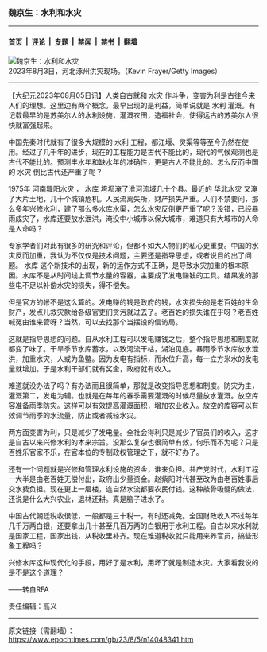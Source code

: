 ### 魏京生：水利和水灾

---

#### [首页](../../../..?n14048341) &nbsp;|&nbsp; [评论](../../../../../epoch-comment?n14048341) &nbsp;|&nbsp; [专题](../../../../../epoch-special?n14048341) &nbsp;|&nbsp; [禁闻](../../../../../epoch-news?n14048341) &nbsp;|&nbsp; [禁书](../../../../../books?n14048341) &nbsp;|&nbsp; [翻墙](https://github.com/gfw-breaker/nogfw/blob/master/README.md?n14048341)


<div><img alt="魏京生：水利和水灾" class="attachment-djy_600_400 size-djy_600_400 wp-post-image" src="https://i.epochtimes.com/assets/uploads/2023/08/id14047980-GettyImages-1590005590-600x400.jpg"/>
<div class="caption">
 2023年8月3日，河北涿州洪灾现场。（Kevin Frayer/Getty Images）
</div></div><hr/><div class="post_content" id="artbody" itemprop="articleBody">
 <!-- article content begin -->
 <p>
  【大纪元2023年08月05日讯】人类自古就和
  <ok href="https://www.epochtimes.com/gb/tag/%E6%B0%B4%E7%81%BE.html">
   水灾
  </ok>
  作斗争，变害为利是古往今来人们的理想。这里边有两个概念，最早出现的是利益，简单说就是
  <ok href="https://www.epochtimes.com/gb/tag/%E6%B0%B4%E5%88%A9.html">
   水利
  </ok>
  灌溉。有记载最早的是苏美尔人的水利设施，灌溉农田，造福社会，使得远古的苏美尔人很快就富强起来。
 </p>
 <p>
  中国先秦时代就有了很多大规模的
  <ok href="https://www.epochtimes.com/gb/tag/%E6%B0%B4%E5%88%A9.html">
   水利
  </ok>
  工程，都江堰、灵渠等等至今仍然在使用。经过了几千年的进步，现在的工程能力是古代不能比的，现代的气候观测也是古代不能比的。预测丰水年和缺水年的准确性，更是古人不能比的。怎么反而中国的
  <ok href="https://www.epochtimes.com/gb/tag/%E6%B0%B4%E7%81%BE.html">
   水灾
  </ok>
  倒比古代还严重了呢？
 </p>
 <p>
  1975年
  <ok href="https://www.epochtimes.com/gb/tag/%E6%B2%B3%E5%8D%97%E8%88%9E%E9%98%B3%E6%B0%B4%E7%81%BE.html">
   河南舞阳水灾
  </ok>
  ，
  <ok href="https://www.epochtimes.com/gb/tag/%E6%B0%B4%E5%BA%93.html">
   水库
  </ok>
  垮坝淹了淮河流域几十个县。最近的
  <ok href="https://www.epochtimes.com/gb/tag/%E5%8D%8E%E5%8C%97%E6%B0%B4%E7%81%BE.html">
   华北水灾
  </ok>
  又淹了大片土地，几十个城镇危机。人民流离失所，财产损失严重。人们不禁要问，那么多年兴修水利，建了那么多水库水渠，怎么水灾反倒更严重了呢？没错，已经暴雨成灾了，水库还要放水泄洪，淹没中小城市以保大城市，难道只有大城市的人命是人命吗？
 </p>
 <p>
  专家学者们对此有很多的研究和评论，但都不如大人物们的私心更重要。中国的水灾反而加重，我认为不仅仅是技术问题，主要还是指导思想，或者说目的出了问题。
  <ok href="https://www.epochtimes.com/gb/tag/%E6%B0%B4%E5%BA%93.html">
   水库
  </ok>
  这个新技术的出现，新的运作方式不正确，是导致水灾加重的根本原因。水库不是从时间线上调节水量的容器，主要成了发电赚钱的工具。结果发的那些电不足以补偿水灾的损失，得不偿失。
 </p>
 <p>
  但是官方的帐不是这么算的。发电赚的钱是政府的钱，水灾损失的是老百姓的生命财产，发点儿救灾款给各级官吏们贪污就过去了。老百姓的损失谁在乎呀？老百姓喊冤由谁来管呀？当然，可以去找那个当摆设的信访局。
 </p>
 <p>
  这就是指导思想的问题。自从水利工程可以发电赚钱之后，整个指导思想和制度就都变了味了。干旱季节水库蓄水，以致河流干枯，湖泊见底。暴雨季节水库放水泄洪，加重水灾，人或为鱼鳖。因为发电有指标，而水位升高，每一立方米水的发电量就增加。于是水利干部们就有奖金，政府就有收入。
 </p>
 <p>
  难道就没办法了吗？有办法而且很简单，那就是改变指导思想和制度。防灾为主，灌溉第二，发电为辅。也就是在每年的春季需要灌溉的时候尽量放水灌溉。放空库容准备雨季防灾。这样可以有效提高灌溉面积，增加农业收入。放空的库容可以有效调节雨季的水流量，防止或者减轻水灾。
 </p>
 <p>
  两方面变害为利，只是减少了发电量。全社会得利只是减少了官员们的收入，这才是自古以来兴修水利的本来宗旨。没那么复杂也很简单有效，何乐而不为呢？只是百姓乐官家不乐，在官本位的专制政权管理之下，就不好办了。
 </p>
 <p>
  还有一个问题就是兴修和管理水利设施的资金，谁来负担。共产党时代，水利工程一大半是由老百姓无偿付出，政府出少量资金。赵紫阳时代甚至改为由老百姓事后交水费负担。现在更上一层楼，连自然水流都要农民付钱。这种敲骨吸髓的做法，还说是什么大兴农业，退林还耕。真是脑子进水了。
 </p>
 <p>
  中国古代朝廷税收很低，一般都是三十税一，有时还减免。全国财政收入不过每年几千万两白银，还要拿出几十甚至几百万两的白银用于水利工程。自古以来水利就是国家工程，国家出钱，从税收里补齐。现在难道税收就只能用来养官员，搞些形象工程吗？
 </p>
 <p>
  兴修水库这种现代化的手段，用好了是水利，用坏了就是制造水灾。大家看我说的是不是这个道理？
 </p>
 <p>
  ——转自RFA
 </p>
 <p>
  责任编辑：高义
 </p>
 <!-- article content end -->
 <div id="below_article_ad">
 </div>
</div>


---

原文链接（需翻墙）：https://www.epochtimes.com/gb/23/8/5/n14048341.htm